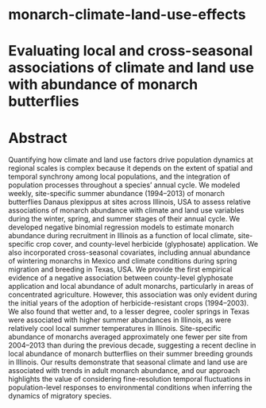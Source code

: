 # monarch-climate-land-use-effects
# Evaluating local and cross-seasonal associations of climate and land use with abundance of monarch butterflies

# Abstract
Quantifying how climate and land use factors drive population dynamics at regional scales is complex because it depends
on the extent of spatial and temporal synchrony among local populations, and the integration of population processes
throughout a species’ annual cycle. We modeled weekly, site-specific summer abundance (1994–2013) of monarch
butterflies Danaus plexippus at sites across Illinois, USA to assess relative associations of monarch abundance with climate
and land use variables during the winter, spring, and summer stages of their annual cycle. We developed negative binomial
regression models to estimate monarch abundance during recruitment in Illinois as a function of local climate, site-specific
crop cover, and county-level herbicide (glyphosate) application. We also incorporated cross-seasonal covariates, including
annual abundance of wintering monarchs in Mexico and climate conditions during spring migration and breeding in
Texas, USA. We provide the first empirical evidence of a negative association between county-level glyphosate application
and local abundance of adult monarchs, particularly in areas of concentrated agriculture. However, this association was
only evident during the initial years of the adoption of herbicide-resistant crops (1994–2003). We also found that wetter
and, to a lesser degree, cooler springs in Texas were associated with higher summer abundances in Illinois, as were relatively
cool local summer temperatures in Illinois. Site-specific abundance of monarchs averaged approximately one fewer per site
from 2004–2013 than during the previous decade, suggesting a recent decline in local abundance of monarch butterflies
on their summer breeding grounds in Illinois. Our results demonstrate that seasonal climate and land use are associated
with trends in adult monarch abundance, and our approach highlights the value of considering fine-resolution temporal
fluctuations in population-level responses to environmental conditions when inferring the dynamics of migratory species.
